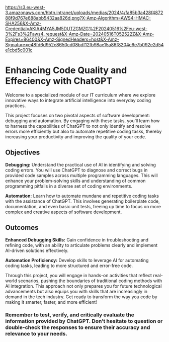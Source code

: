 https://s3.eu-west-3.amazonaws.com/hbtn.intranet/uploads/medias/2024/4/fa85b3a428f487288f9d767e688abb5432aa826d.png?X-Amz-Algorithm=AWS4-HMAC-SHA256&X-Amz-Credential=AKIA4MYA5JM5DUTZGMZG%2F20240516%2Feu-west-3%2Fs3%2Faws4_request&X-Amz-Date=20240516T052522Z&X-Amz-Expires=86400&X-Amz-SignedHeaders=host&X-Amz-Signature=e48fd6d952e8650cd08bdf12fb98ae15a86f8204c6e7b092e2d54e1cbd5c001c

# Enhancing Code Quality and Effeciency with ChatGPT

Welcome to a specialized module of our IT curriculum where we explore innovative ways to integrate artificial intelligence into everyday coding practices.

This project focuses on two pivotal aspects of software development: debugging and automation. By engaging with these tasks, you’ll learn how to harness the capabilities of ChatGPT to not only identify and resolve errors more efficiently but also to automate repetitive coding tasks, thereby increasing your productivity and improving the quality of your code.

## Objectives

**Debugging:** Understand the practical use of AI in identifying and solving coding errors. You will use ChatGPT to diagnose and correct bugs in provided code samples across multiple programming languages. This will enhance your problem-solving skills and understanding of common programming pitfalls in a diverse set of coding environments.

**Automation:**  Learn how to automate mundane and repetitive coding tasks with the assistance of ChatGPT. This involves generating boilerplate code, documentation, and even basic unit tests, freeing up time to focus on more complex and creative aspects of software development.

## Outcomes

**Enhanced Debugging Skills:** Gain confidence in troubleshooting and refining code, with an ability to articulate problems clearly and implement AI-driven solutions effectively.

**Automation Proficiency:** Develop skills to leverage AI for automating coding tasks, leading to more structured and error-free code.

Through this project, you will engage in hands-on activities that reflect real-world scenarios, pushing the boundaries of traditional coding methods with AI integration. This approach not only prepares you for future technological advancements but also equips you with skills that are increasingly in demand in the tech industry. Get ready to transform the way you code by making it smarter, faster, and more efficient!

### Remember to test, verify, and critically evaluate the information provided by ChatGPT. Don’t hesitate to question or double-check the responses to ensure their accuracy and relevance to your needs.
